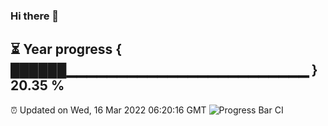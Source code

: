 ### Hi there 👋
⏳ Year progress { ██████▁▁▁▁▁▁▁▁▁▁▁▁▁▁▁▁▁▁▁▁▁▁▁▁ } 20.35 %
---
⏰ Updated on Wed, 16 Mar 2022 06:20:16 GMT
![Progress Bar CI](https://github.com/liununu/liununu/workflows/Progress%20Bar%20CI/badge.svg)
